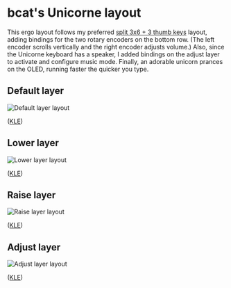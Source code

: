 # bcat's Unicorne layout

This ergo layout follows my preferred [split 3x6 + 3 thumb
keys](https://github.com/qmk/qmk_firmware/tree/master/layouts/community/split_3x6_3_thumb/bcat)
layout, adding bindings for the two rotary encoders on the bottom row. (The
left encoder scrolls vertically and the right encoder adjusts volume.) Also,
since the Unicorne keyboard has a speaker, I added bindings on the adjust layer
to activate and configure music mode. Finally, an adorable unicorn prances on
the OLED, running faster the quicker you type.

## Default layer

![Default layer layout](https://i.imgur.com/Max5R0T.png)

([KLE](http://www.keyboard-layout-editor.com/#/gists/b6d0b16a913e7d1faeafc9fc751c413f))

## Lower layer

![Lower layer layout](https://i.imgur.com/E8Cfowc.png)

([KLE](http://www.keyboard-layout-editor.com/#/gists/99dd65d3b857a272be7a1804b20bc266))

## Raise layer

![Raise layer layout](https://i.imgur.com/KomdMyB.png)

([KLE](http://www.keyboard-layout-editor.com/#/gists/cf9e899867763dc45b65917ce4cf93ff))

## Adjust layer

![Adjust layer layout](https://i.imgur.com/EtshZbn.png)

([KLE](http://www.keyboard-layout-editor.com/#/gists/7eb0f1c437169f30cc18eac271ad2302))
